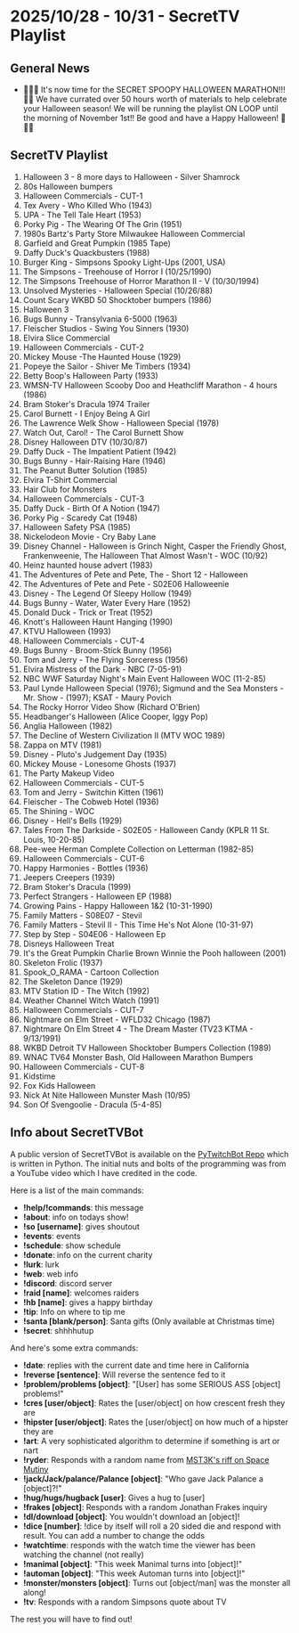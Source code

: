 # 2025/10/28 - 10/31 - SecretTV Playlist

## General News

- 🎃🎃🎃 It's now time for the SECRET SPOOPY HALLOWEEN MARATHON!!! 👻👻 We have currated over 50 hours worth of materials to help celebrate your Halloween season!  We will be running the playlist ON LOOP until the morning of November 1st!!  Be good and have a Happy Halloween! 🎃🎃🎃

## SecretTV Playlist

1. Halloween 3 - 8 more days to Halloween - Silver Shamrock
2. 80s Halloween bumpers
3. Halloween Commercials - CUT-1
4. Tex Avery - Who Killed Who (1943)
5. UPA - The Tell Tale Heart (1953)
6. Porky Pig - The Wearing Of The Grin (1951)
7. 1980s Bartz's Party Store Milwaukee Halloween Commercial
8. Garfield and Great Pumpkin (1985 Tape)
9. Daffy Duck's Quackbusters (1988)
10. Burger King - Simpsons Spooky Light-Ups (2001, USA)
11. The Simpsons - Treehouse of Horror I (10/25/1990)
12. The Simpsons Treehouse of Horror Marathon II - V (10/30/1994)
13. Unsolved Mysteries - Halloween Special (10/26/88)
14. Count Scary WKBD 50 Shocktober bumpers (1986)
15. Halloween 3
16. Bugs Bunny - Transylvania 6-5000 (1963)
17. Fleischer Studios - Swing You Sinners (1930)
18. Elvira Slice Commercial
19. Halloween Commercials - CUT-2
20. Mickey Mouse -The Haunted House (1929)
21. Popeye the Sailor - Shiver Me Timbers (1934)
22. Betty Boop's Halloween Party (1933)
23. WMSN-TV Halloween Scooby Doo and Heathcliff Marathon - 4 hours (1986)
24. Bram Stoker's Dracula 1974 Trailer
25. Carol Burnett - I Enjoy Being A Girl
26. The Lawrence Welk Show - Halloween Special (1978)
27. Watch Out, Carol! - The Carol Burnett Show
28. Disney Halloween DTV (10/30/87)
29. Daffy Duck - The Impatient Patient (1942)
30. Bugs Bunny - Hair-Raising Hare (1946)
31. The Peanut Butter Solution (1985)
32. Elvira T-Shirt Commercial
33. Hair Club for Monsters
34. Halloween Commercials - CUT-3
35. Daffy Duck - Birth Of A Notion (1947)
36. Porky Pig - Scaredy Cat (1948)
37. Halloween Safety PSA (1985)
38. Nickelodeon Movie - Cry Baby Lane
39. Disney Channel - Halloween is Grinch Night, Casper the Friendly Ghost, Frankenweenie, The Halloween That Almost Wasn't - WOC (10/92)
40. Heinz haunted house advert (1983)
41. The Adventures of Pete and Pete, The - Short 12 - Halloween
42. The Adventures of Pete and Pete - S02E06 Halloweenie
43. Disney - The Legend Of Sleepy Hollow (1949)
44. Bugs Bunny - Water, Water Every Hare (1952)
45. Donald Duck - Trick or Treat (1952)
46. Knott's Halloween Haunt Hanging (1990)
47. KTVU Halloween (1993)
48. Halloween Commercials - CUT-4
49. Bugs Bunny - Broom-Stick Bunny (1956)
50. Tom and Jerry - The Flying Sorceress (1956)
51. Elvira Mistress of the Dark - NBC (7-05-91)
52. NBC WWF Saturday Night's Main Event Halloween WOC (11-2-85)
53. Paul Lynde Halloween Special (1976); Sigmund and the Sea Monsters - Mr. Show - (1997); KSAT - Maury Povich
54. The Rocky Horror Video Show (Richard O'Brien)
55. Headbanger's Halloween (Alice Cooper, Iggy Pop)
56. Anglia Halloween (1982)
57. The Decline of Western Civilization II (MTV WOC 1989)
58. Zappa on MTV (1981)
59. Disney - Pluto's Judgement Day (1935)
60. Mickey Mouse - Lonesome Ghosts (1937)
61. The Party Makeup Video
62. Halloween Commercials - CUT-5
63. Tom and Jerry - Switchin Kitten (1961)
64. Fleischer - The Cobweb Hotel (1936)
65. The Shining - WOC
66. Disney - Hell's Bells (1929)
67. Tales From The Darkside - S02E05 - Halloween Candy (KPLR 11 St. Louis, 10-20-85)
68. Pee-wee Herman Complete Collection on Letterman (1982-85)
69. Halloween Commercials - CUT-6
70. Happy Harmonies - Bottles (1936)
71. Jeepers Creepers (1939)
72. Bram Stoker's Dracula (1999)
73. Perfect Strangers - Halloween EP (1988)
74. Growing Pains - Happy Halloween 1&2 (10-31-1990)
75. Family Matters - S08E07 - Stevil
76. Family Matters - Stevil II - This Time He's Not Alone (10-31-97)
77. Step by Step - S04E06 - Halloween Ep
78. Disneys Halloween Treat
79. It's the Great Pumpkin Charlie Brown Winnie the Pooh halloween (2001)
80. Skeleton Frolic (1937)
81. Spook_O_RAMA - Cartoon Collection
82. The Skeleton Dance (1929)
83. MTV Station ID - The Witch (1992)
84. Weather Channel Witch Watch (1991)
85. Halloween Commercials - CUT-7
86. Nightmare on Elm Street - WFLD32 Chicago (1987)
87. Nightmare On Elm Street 4 - The Dream Master (TV23 KTMA - 9/13/1991)
88. WKBD Detroit TV Halloween Shocktober Bumpers Collection (1989)
89. WNAC TV64 Monster Bash, Old Halloween Marathon Bumpers
90. Halloween Commercials - CUT-8
91. Kidstime
92. Fox Kids Halloween
93. Nick At Nite Halloween Munster Mash (10/95)
94. Son Of Svengoolie - Dracula (5-4-85)


## Info about SecretTVBot

A public version of SecretTVBot is available on the [PyTwitchBot Repo](https://github.com/awbored/PyTwitchBot) which is written in Python.  The initial nuts and bolts of the programming was from a YouTube video which I have credited in the code.

Here is a list of the main commands:
- **!help/!commands**: this message
- **!about**: info on todays show!
- **!so [username]**: gives shoutout
- **!events**: events
- **!schedule**: show schedule
- **!donate**: info on the current charity
- **!lurk**: lurk
- **!web**: web info
- **!discord**: discord server
- **!raid [name]**: welcomes raiders
- **!hb [name]**: gives a happy birthday
- **!tip**: Info on where to tip me
- **!santa [blank/person]**: Santa gifts (Only available at Christmas time)
- **!secret**: shhhhutup

And here's some extra commands:
- **!date**: replies with the current date and time here in California
- **!reverse [sentence]**: Will reverse the sentence fed to it
- **!problem/problems [object]**: "[User] has some SERIOUS ASS [object] problems!"
- **!cres [user/object]**: Rates the [user/object] on how crescent fresh they are
- **!hipster [user/object]**: Rates the [user/object] on how much of a hipster they are
- **!art**: A very sophisticated algorithm to determine if something is art or nart
- **!ryder**: Responds with a random name from [MST3K's riff on Space Mutiny](https://www.rowsdowr.com/2011/04/04/space-mutiny-the-many-names-of-david-ryder-mst3k-video/)
- **!jack/Jack/palance/Palance [object]**: "Who gave Jack Palance a [object]?!"
- **!hug/hugs/hugback [user]**: Gives a hug to [user]
- **!frakes [object]**: Responds with a random Jonathan Frakes inquiry
- **!dl/download [object]**: You wouldn't download an [object]!
- **!dice [number]**: !dice by itself will roll a 20 sided die and respond with result.  You can add a number to change the odds
- **!watchtime**: responds with the watch time the viewer has been watching the channel (not really)
- **!manimal [object]**: "This week Manimal turns into [object]!"
- **!automan [object]**: "This week Automan turns into [object]!"
- **!monster/monsters [object]**: Turns out [object/man] was the monster all along!
- **!tv**: Responds with a random Simpsons quote about TV

The rest you will have to find out!
